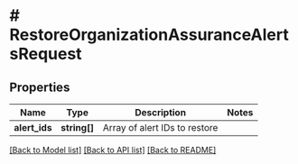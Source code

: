 # # RestoreOrganizationAssuranceAlertsRequest

## Properties

Name | Type | Description | Notes
------------ | ------------- | ------------- | -------------
**alert_ids** | **string[]** | Array of alert IDs to restore |

[[Back to Model list]](../../README.md#models) [[Back to API list]](../../README.md#endpoints) [[Back to README]](../../README.md)
